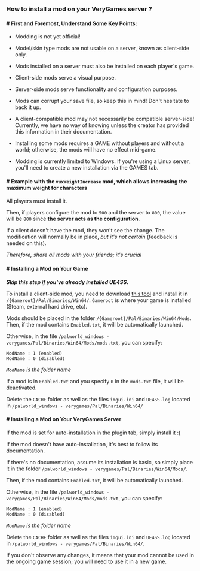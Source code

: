 ### How to install a mod on your VeryGames server ?

#### # First and Foremost, Understand Some Key Points:

- Modding is not yet official!

- Model/skin type mods are not usable on a server, known as client-side only.
- Mods installed on a server must also be installed on each player's game.
- Client-side mods serve a visual purpose.
- Server-side mods serve functionality and configuration purposes.

- Mods can corrupt your save file, so keep this in mind! Don't hesitate to back it up.
- A client-compatible mod may not necessarily be compatible server-side! Currently, we have no way of knowing unless the creator has provided this information in their documentation.

- Installing some mods requires a GAME without players and without a world; otherwise, the mods will have no effect mid-game.

- Modding is currently limited to Windows. If you're using a Linux server, you'll need to create a new installation via the GAMES tab.
  
#### # Example with the `vuxWeightIncrease` mod, which allows increasing the maximum weight for characters

All players must install it. 

Then, if players configure the mod to `500` and the server to `800`, the value will be `800` since **the server acts as the configuration**.

If a client doesn't have the mod, they won't see the change. The modification will normally be in place, *but it's not certain* (feedback is needed on this).

*Therefore, share all mods with your friends; it's crucial*

#### # Installing a Mod on Your Game

***Skip this step if you've already installed UE4SS.***

To install a client-side mod, you need to download [this tool](https://github.com/UE4SS-RE/RE-UE4SS/releases/tag/v2.5.2) and install it in `/{Gameroot}/Pal/Binaries/Win64/`.
`Gameroot` is where your game is installed (Steam, external hard drive, etc).

Mods should be placed in the folder `/{Gameroot}/Pal/Binaries/Win64/Mods`.
Then, if the mod contains `Enabled.txt`, it will be automatically launched.

Otherwise, in the file `/palworld_windows - verygames/Pal/Binaries/Win64/Mods/mods.txt`, you can specify:
````
ModName : 1 (enabled)
ModName : 0 (disabled)
``````

*`ModName` is the folder name*

If a mod is in `Enabled.txt` and you specify `0` in the `mods.txt` file, it will be deactivated.

Delete the `CACHE` folder as well as the files `imgui.ini` and `UE4SS.log` located in `/palworld_windows - verygames/Pal/Binaries/Win64/`

#### # Installing a Mod on Your VeryGames Server

If the mod is set for auto-installation in the plugin tab, simply install it :)

If the mod doesn't have auto-installation, it's best to follow its documentation.

If there's no documentation, assume its installation is basic, so simply place it in the folder `/palworld_windows - verygames/Pal/Binaries/Win64/Mods/`.

Then, if the mod contains `Enabled.txt`, it will be automatically launched.

Otherwise, in the file `/palworld_windows - verygames/Pal/Binaries/Win64/Mods/mods.txt`, you can specify:

````
ModName : 1 (enabled)
ModName : 0 (disabled)
``````

*`ModName` is the folder name*

Delete the `CACHE` folder as well as the files `imgui.ini` and `UE4SS.log` located in `/palworld_windows - verygames/Pal/Binaries/Win64/`.

If you don't observe any changes, it means that your mod cannot be used in the ongoing game session; you will need to use it in a new game.